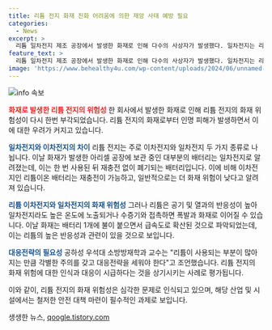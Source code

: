 ```yaml
---
title: 리튬 전지 화재 진화 어려움에 의한 재앙 사태 예방 필요
categories:
  - News
excerpt: >
  리튬 일차전지 제조 공장에서 발생한 화재로 인해 다수의 사상자가 발생했다. 일차전지는 리튬이온 이차전지보다 화재 위험이 낮지만 여전히 폭발 가능성이 있어 주의가 필요하다. 과열되거나 불 근처에 노출될 경우 폭발 및 화재로 이어질 수 있다. 이번 화재는 불이 붙은 배터리에서 급속히 확산되었고, 소방대원들도 진화에 어려움을 겪고 있다. 사회 전반에 걸쳐 리튬 사용이 늘어나면서 대응전략이 필수적이라는 전문가의 조언도 나왔다.
feature_text: >
  리튬 일차전지 제조 공장에서 발생한 화재로 인해 다수의 사상자가 발생했다. 일차전지는 리튬이온 이차전지보다 화재 위험이 낮지만 여전히 폭발 가능성이 있어 주의가 필요하다. 과열되거나 불 근처에 노출될 경우 폭발 및 화재로 이어질 수 있다. 이번 화재는 불이 붙은 배터리에서 급속히 확산되었고, 소방대원들도 진화에 어려움을 겪고 있다. 사회 전반에 걸쳐 리튬 사용이 늘어나면서 대응전략이 필수적이라는 전문가의 조언도 나왔다.
image: 'https://www.behealthy4u.com/wp-content/uploads/2024/06/unnamed-file.png'
---
```


<p><img src="https://www.behealthy4u.com/wp-content/uploads/2024/06/unnamed-file.png" alt="info 속보" /></p>

<p><b><span style="color: #ee2323;">화재로 발생한 리튬 전지의 위험성</span></b>
한 회사에서 발생한 화재로 인해 리튬 전지의 화재 위험성이 다시 한번 부각되었습니다. 리튬 전지의 화재로부터 인명 피해가 발생하면서 이에 대한 우려가 커지고 있습니다.</p>

<p><b><span style="color: #1a5490;">일차전지와 이차전지의 차이</span></b>
리튬 전지는 주로 이차전지와 일차전지 두 가지 종류로 나뉩니다. 이날 화재가 발생한 아리셀 공장에 보관 중인 대부분의 배터리는 일차전지로 알려졌는데, 이는 한 번 사용된 뒤 재충전 없이 폐기되는 배터리입니다. 이에 비해 이차전지인 리튬이온 배터리는 재충전이 가능하고, 일반적으로는 더 화재 위험이 낮다고 알려져 있습니다.</p>

<p><b><span style="color: #1a5490;">리튬 이차전지와 일차전지의 화재 위험성</span></b>
그러나 리튬은 공기 및 열과의 반응성이 높아 일차전지라도 높은 온도에 노출되거나 수증기와 접촉하면 폭발과 화재로 이어질 수 있습니다. 이날 화재는 배터리 1개에 불이 붙으면서 급속도로 확산된 것으로 파악되었는데, 이는 리튬의 높은 반응성과 관련이 있을 것으로 보입니다.</p>

<p><b><span style="color: #1a5490;">대응전략의 필요성</span></b>
공하성 우석대 소방방재학과 교수는 "리튬이 사용되는 부분이 많아지는 만큼 각별한 주의를 갖고 대응전략을 세워야 한다"고 조언했습니다. 리튬 전지의 화재 위험에 대한 인식과 대응이 시급하다는 것을 상기시키는 사례로 평가됩니다.</p>

<p>이와 같이, 리튬 전지의 화재 위험성은 심각한 문제로 인식되고 있으며, 해당 산업 및 시설에서는 철저한 안전 대책 마련이 필수적인 과제로 보입니다.</p>
생생한 뉴스, <a href="https://qoogle.tistory.com" rel="dofollow">qoogle.tistory.com</a>


